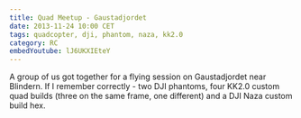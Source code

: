 ```yaml
---
title: Quad Meetup - Gaustadjordet
date: 2013-11-24 10:00 CET
tags: quadcopter, dji, phantom, naza, kk2.0
category: RC
embedYoutube: lJ6UKXIEteY
---
```


A group of us got together for a flying session on Gaustadjordet near Blindern. If I remember correctly - two DJI phantoms, four KK2.0 custom quad builds (three on the same frame, one different) and a DJI Naza custom build hex.

<embed-youtube id="lJ6UKXIEteY"></embed-youtube>
